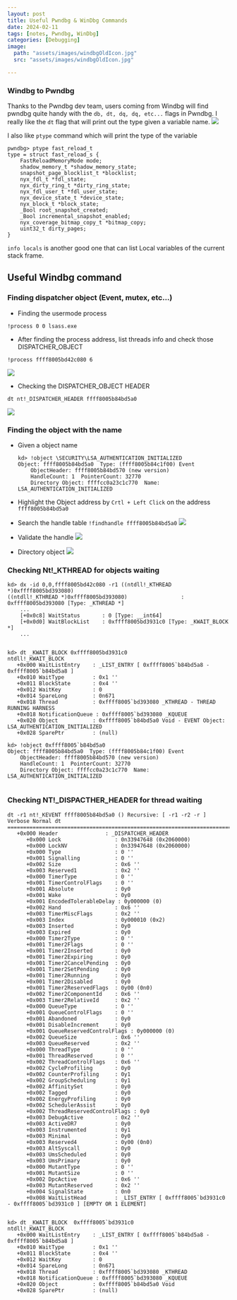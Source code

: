 ```yaml
---
layout: post
title: Useful Pwndbg & WinDbg Commands
date: 2024-02-11
tags: [notes, Pwndbg, WinDbg]
categories: [Debugging]
image:
  path: "assets/images/windbgOldIcon.jpg"
  src: "assets/images/windbgOldIcon.jpg"

---
```

### Windbg to Pwndbg
Thanks to the Pwndbg dev team, users coming from Windbg will find pwndbg quite handy with the `db, dt, dq, dq, etc...` flags in Pwndbg. I really like the `dt` flag that will print out the type given a variable name.
![](/assets/images/2024-01-31-dt.png)

I also like `ptype` command which will print the type of the variable

```
pwndbg> ptype fast_reload_t
type = struct fast_reload_s {
    FastReloadMemoryMode mode;
    shadow_memory_t *shadow_memory_state;
    snapshot_page_blocklist_t *blocklist;
    nyx_fdl_t *fdl_state;
    nyx_dirty_ring_t *dirty_ring_state;
    nyx_fdl_user_t *fdl_user_state;
    nyx_device_state_t *device_state;
    nyx_block_t *block_state;
    _Bool root_snapshot_created;
    _Bool incremental_snapshot_enabled;
    nyx_coverage_bitmap_copy_t *bitmap_copy;
    uint32_t dirty_pages;
}
```

`info locals` is another good one that can list Local variables of the current stack frame.



## Useful Windbg command

### Finding dispatcher object (Event, mutex, etc...)
- Finding the usermode process 
```
!process 0 0 lsass.exe
```
- After finding the process address, list threads info and check those DISPATCHER_OBJECT
```
!process ffff8005bd42c080 6
```
![](/assets/images/2024-01-31-windbgProcessThreadinfo.png)
- Checking the DISPATCHER_OBJECT HEADER 
```
dt nt!_DISPATCHER_HEADER ffff8005b84bd5a0
```

![](/assets/images/2024-01-31-DISPATCHER_OBJECT.png)

### Finding the object with the name
- Given a object name
    ```
    kd> !object \SECURITY\LSA_AUTHENTICATION_INITIALIZED
    Object: ffff8005b84bd5a0  Type: (ffff8005b84c1f00) Event
        ObjectHeader: ffff8005b84bd570 (new version)
        HandleCount: 1  PointerCount: 32770
        Directory Object: ffffcc0a23c1c770  Name: LSA_AUTHENTICATION_INITIALIZED   
    ```
- Highlight the Object address by `Crtl + Left Click` on the address `ffff8005b84bd5a0`

- Search the handle table `!findhandle ffff8005b84bd5a0`
![](/assets/images/2024-01-31-0x614.png)

- Validate the handle
![](/assets/images/2024-01-31-handle.png)
- Directory object
![](/assets/images/2024-01-31-ObjectDirectory.png)


### Checking Nt!_KTHREAD for objects waiting
```
kd> dx -id 0,0,ffff8005bd42c080 -r1 ((ntdll!_KTHREAD *)0xffff8005bd393080)
((ntdll!_KTHREAD *)0xffff8005bd393080)                 : 0xffff8005bd393080 [Type: _KTHREAD *]
	...
    [+0x0c8] WaitStatus       : 0 [Type: __int64]
    [+0x0d0] WaitBlockList    : 0xffff8005bd3931c0 [Type: _KWAIT_BLOCK *]
	...
	
```

```
kd> dt _KWAIT_BLOCK 0xffff8005bd3931c0
ntdll!_KWAIT_BLOCK
   +0x000 WaitListEntry    : _LIST_ENTRY [ 0xffff8005`b84bd5a8 - 0xffff8005`b84bd5a8 ]
   +0x010 WaitType         : 0x1 ''
   +0x011 BlockState       : 0x4 ''
   +0x012 WaitKey          : 0
   +0x014 SpareLong        : 0n671
   +0x018 Thread           : 0xffff8005`bd393080 _KTHREAD - THREAD RUNNING HARNESS
   +0x018 NotificationQueue : 0xffff8005`bd393080 _KQUEUE
   +0x020 Object           : 0xffff8005`b84bd5a0 Void - EVENT Object: LSA_AUTHENTICATION_INITIALIZED
   +0x028 SparePtr         : (null) 

kd> !object 0xffff8005`b84bd5a0
Object: ffff8005b84bd5a0  Type: (ffff8005b84c1f00) Event
    ObjectHeader: ffff8005b84bd570 (new version)
    HandleCount: 1  PointerCount: 32770
    Directory Object: ffffcc0a23c1c770  Name: LSA_AUTHENTICATION_INITIALIZED


```
### Checking NT!_DISPACTHER_HEADER for thread waiting
```
dt -r1 nt!_KEVENT ffff8005b84bd5a0 () Recursive: [ -r1 -r2 -r ] Verbose Normal dt
==================================================================================
   +0x000 Header               : _DISPATCHER_HEADER
      +0x000 Lock                 : 0n33947648 (0x2060000)
      +0x000 LockNV               : 0n33947648 (0x2060000)
      +0x000 Type                 : 0 ''
      +0x001 Signalling           : 0 ''
      +0x002 Size                 : 0x6 ''
      +0x003 Reserved1            : 0x2 ''
      +0x000 TimerType            : 0 ''
      +0x001 TimerControlFlags    : 0 ''
      +0x001 Absolute             : 0y0
      +0x001 Wake                 : 0y0
      +0x001 EncodedTolerableDelay : 0y000000 (0)
      +0x002 Hand                 : 0x6 ''
      +0x003 TimerMiscFlags       : 0x2 ''
      +0x003 Index                : 0y000010 (0x2)
      +0x003 Inserted             : 0y0
      +0x003 Expired              : 0y0
      +0x000 Timer2Type           : 0 ''
      +0x001 Timer2Flags          : 0 ''
      +0x001 Timer2Inserted       : 0y0
      +0x001 Timer2Expiring       : 0y0
      +0x001 Timer2CancelPending  : 0y0
      +0x001 Timer2SetPending     : 0y0
      +0x001 Timer2Running        : 0y0
      +0x001 Timer2Disabled       : 0y0
      +0x001 Timer2ReservedFlags  : 0y00 (0n0)
      +0x002 Timer2ComponentId    : 0x6 ''
      +0x003 Timer2RelativeId     : 0x2 ''
      +0x000 QueueType            : 0 ''
      +0x001 QueueControlFlags    : 0 ''
      +0x001 Abandoned            : 0y0
      +0x001 DisableIncrement     : 0y0
      +0x001 QueueReservedControlFlags : 0y000000 (0)
      +0x002 QueueSize            : 0x6 ''
      +0x003 QueueReserved        : 0x2 ''
      +0x000 ThreadType           : 0 ''
      +0x001 ThreadReserved       : 0 ''
      +0x002 ThreadControlFlags   : 0x6 ''
      +0x002 CycleProfiling       : 0y0
      +0x002 CounterProfiling     : 0y1
      +0x002 GroupScheduling      : 0y1
      +0x002 AffinitySet          : 0y0
      +0x002 Tagged               : 0y0
      +0x002 EnergyProfiling      : 0y0
      +0x002 SchedulerAssist      : 0y0
      +0x002 ThreadReservedControlFlags : 0y0
      +0x003 DebugActive          : 0x2 ''
      +0x003 ActiveDR7            : 0y0
      +0x003 Instrumented         : 0y1
      +0x003 Minimal              : 0y0
      +0x003 Reserved4            : 0y00 (0n0)
      +0x003 AltSyscall           : 0y0
      +0x003 UmsScheduled         : 0y0
      +0x003 UmsPrimary           : 0y0
      +0x000 MutantType           : 0 ''
      +0x001 MutantSize           : 0 ''
      +0x002 DpcActive            : 0x6 ''
      +0x003 MutantReserved       : 0x2 ''
      +0x004 SignalState          : 0n0
      +0x008 WaitListHead         : _LIST_ENTRY [ 0xffff8005`bd3931c0 - 0xffff8005`bd3931c0 ] [EMPTY OR 1 ELEMENT]


kd> dt _KWAIT_BLOCK  0xffff8005`bd3931c0
ntdll!_KWAIT_BLOCK
   +0x000 WaitListEntry    : _LIST_ENTRY [ 0xffff8005`b84bd5a8 - 0xffff8005`b84bd5a8 ]
   +0x010 WaitType         : 0x1 ''
   +0x011 BlockState       : 0x4 ''
   +0x012 WaitKey          : 0
   +0x014 SpareLong        : 0n671
   +0x018 Thread           : 0xffff8005`bd393080 _KTHREAD
   +0x018 NotificationQueue : 0xffff8005`bd393080 _KQUEUE
   +0x020 Object           : 0xffff8005`b84bd5a0 Void
   +0x028 SparePtr         : (null) 


```

